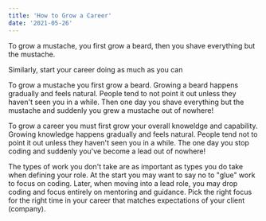 ```yaml
---
title: 'How to Grow a Career'
date: '2021-05-26'
---
```


To grow a mustache, you first grow a beard, then you shave everything but the
mustache.

Similarly, start your career doing as much as you can

To grow a mustache you first grow a beard. Growing a beard happens gradually and
feels natural. People tend to not point it out unless they haven't seen you in a
while. Then one day you shave everything but the mustache and suddenly you grew
a mustache out of nowhere!

To grow a career you must first grow your overall knoweldge and capability.
Growing knowledge happens gradually and feels natural. People tend not to point
it out unless they haven't seen you in a while. The one day you stop coding and
suddenly you've become a lead out of nowhere!

The types of work you don't take are as important as types you do take when
defining your role. At the start you may want to say no to "glue" work to focus
on coding. Later, when moving into a lead role, you may drop coding and focus
entirely on mentoring and guidance. Pick the right focus for the right time in
your career that matches expectations of your client (company).
